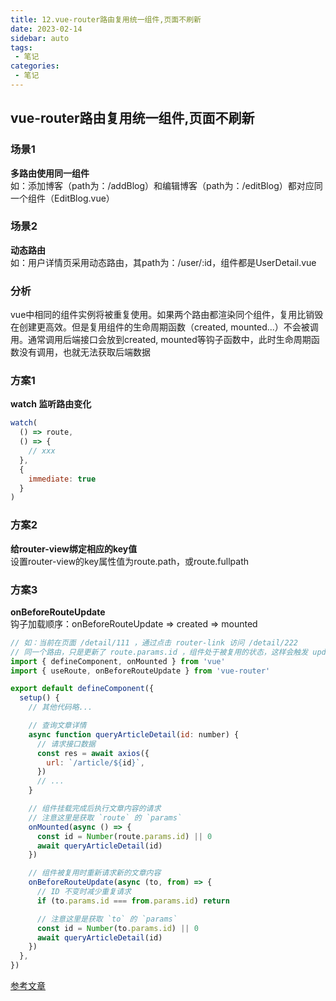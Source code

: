 ```yaml
---
title: 12.vue-router路由复用统一组件,页面不刷新
date: 2023-02-14
sidebar: auto
tags:
 - 笔记
categories:
 - 笔记
---
```


## vue-router路由复用统一组件,页面不刷新

### 场景1
**多路由使用同一组件** <br />
如：添加博客（path为：/addBlog）和编辑博客（path为：/editBlog）都对应同一个组件（EditBlog.vue）

### 场景2
**动态路由** <br />
如：用户详情页采用动态路由，其path为：/user/:id，组件都是UserDetail.vue

### 分析
vue中相同的组件实例将被重复使用。如果两个路由都渲染同个组件，复用比销毁在创建更高效。但是复用组件的生命周期函数（created, mounted...）不会被调用。通常调用后端接口会放到created, mounted等钩子函数中，此时生命周期函数没有调用，也就无法获取后端数据

### 方案1
**watch 监听路由变化**
```js
watch(
  () => route,
  () => {
    // xxx
  },
  {
    immediate: true
  }
)
```

### 方案2
**给router-view绑定相应的key值** <br />
设置router-view的key属性值为route.path，或route.fullpath

### 方案3
**onBeforeRouteUpdate** <br />
钩子加载顺序：onBeforeRouteUpdate => created => mounted
```js
// 如：当前在页面 /detail/111 ，通过点击 router-link 访问 /detail/222
// 同一个路由，只是更新了 route.params.id ，组件处于被复用的状态，这样会触发 update 钩子
import { defineComponent, onMounted } from 'vue'
import { useRoute, onBeforeRouteUpdate } from 'vue-router'

export default defineComponent({
  setup() {
    // 其他代码略...

    // 查询文章详情
    async function queryArticleDetail(id: number) {
      // 请求接口数据
      const res = await axios({
        url: `/article/${id}`,
      })
      // ...
    }

    // 组件挂载完成后执行文章内容的请求
    // 注意这里是获取 `route` 的 `params`
    onMounted(async () => {
      const id = Number(route.params.id) || 0
      await queryArticleDetail(id)
    })

    // 组件被复用时重新请求新的文章内容
    onBeforeRouteUpdate(async (to, from) => {
      // ID 不变时减少重复请求
      if (to.params.id === from.params.id) return

      // 注意这里是获取 `to` 的 `params`
      const id = Number(to.params.id) || 0
      await queryArticleDetail(id)
    })
  },
})

```

[参考文章](https://blog.51cto.com/knifeedge/5627125?u_atoken=65e639fb-d749-43b4-a486-6e56c497267e&u_asession=01ctPum-X8PKJ0ElLLCF6fhOHmllZYAy0vQm5sm2nYN5zJoFNV7VVDNdZGzxAhUEkwX0KNBwm7Lovlpxjd_P_q4JsKWYrT3W_NKPr8w6oU7K-fsO_24BA0gN1u5qin1qh_GALgmy0OhKJ6h8uIjom8j2BkFo3NEHBv0PZUm6pbxQU&u_asig=05uWr6LUPA9MT8LC_uYi_9wPyOZqXFmfwrgxkAT9nsmKKH6CmjzAIJvwGbSw8QiUip4h7479WCVwA2n2YnVdWJZ6cYsxy-iel80VPa5zSBJCOh2zpSmyzAXupVe7x-5Qxw5Zvb7_N6FxDN8mH5WnO2JsLtzm_SWDCP9tLoWJixFnz9JS7q8ZD7Xtz2Ly-b0kmuyAKRFSVJkkdwVUnyHAIJzR0vn-eInUE78h_5FRxpq-GAo6PlNU8kFbwagFBGLgCoBMZyRAui7XvSM8Ig_GQPYO3h9VXwMyh6PgyDIVSG1W_vaDN0FsgHN9SnEiojXIU4SbYsM8OpgUlCxiCwc8zrjkHwkfm3M0d1Dkfjk1GDNNvcfIvXuEBX7bVTYM5NKlKDmWspDxyAEEo4kbsryBKb9Q&u_aref=e930sKHttELgwp0nrPZy1WeGIN0%3D)